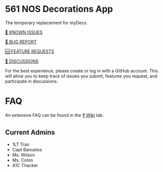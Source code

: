 # 561 NOS Decorations App
The temporary replacement for myDecs.

[:anger: KNOWN ISSUES](https://github.com/thackmaster/561decapp/issues/)

[:bug: BUG REPORT](https://github.com/thackmaster/561decapp/issues/new?assignees=thackmaster&labels=bug&template=bug_report.yaml)

[:new: FEATURE REQUESTS](https://github.com/thackmaster/561decapp/issues/new?assignees=thackmaster&labels=enhancement&template=feature_request.yaml)

[:speech_balloon: DISCUSSIONS](https://github.com/thackmaster/561decapp/discussions/)

For the best experience, please create or log in with a GitHub account. This will allow you to keep track of issues you submit, features you request, and participate in discussions.


# FAQ
An extensive FAQ can be found in the [:question: Wiki](https://github.com/thackmaster/561decapp/wiki) tab.


## Current Admins
- 1LT Tran
- Capt Banuelos
- Ms. Wilson
- Ms. Colón
- A1C Thacker
